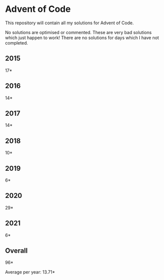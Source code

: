 # Advent of Code

This repository will contain all my solutions for Advent of Code.

No solutions are optimised or commented.  These are very bad solutions which just happen to work!
There are no solutions for days which I have not completed.

## 2015
17*

## 2016 
14*

## 2017
14*

## 2018
10*

## 2019
6*

## 2020
29*

## 2021
6*

## Overall
96*

Average per year: 13.71*
